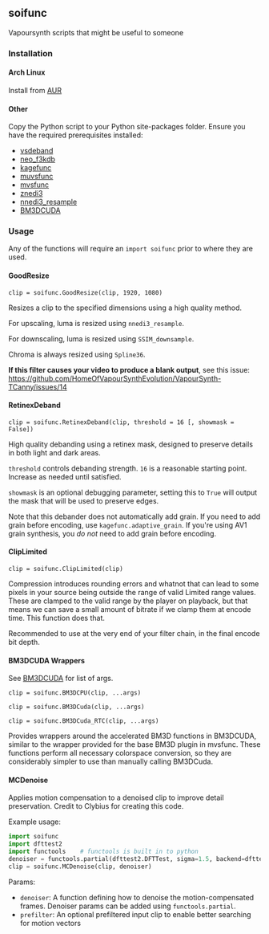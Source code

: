 ## soifunc

Vapoursynth scripts that might be useful to someone

### Installation

#### Arch Linux

Install from [AUR](https://aur.archlinux.org/packages/vapoursynth-plugin-soifunc-git)

#### Other

Copy the Python script to your Python site-packages folder. Ensure you have the required prerequisites installed:

- [vsdeband](https://github.com/Irrational-Encoding-Wizardry/vs-deband)
- [neo_f3kdb](https://github.com/HomeOfAviSynthPlusEvolution/neo_f3kdb)
- [kagefunc](https://github.com/Irrational-Encoding-Wizardry/kagefunc)
- [muvsfunc](https://github.com/WolframRhodium/muvsfunc)
- [mvsfunc](https://github.com/HomeOfVapourSynthEvolution/mvsfunc)
- [znedi3](https://github.com/sekrit-twc/znedi3)
- [nnedi3_resample](https://github.com/HomeOfVapourSynthEvolution/nnedi3_resample)
- [BM3DCUDA](https://github.com/WolframRhodium/VapourSynth-BM3DCUDA)

### Usage

Any of the functions will require an `import soifunc` prior to where they are used.

#### GoodResize

`clip = soifunc.GoodResize(clip, 1920, 1080)`

Resizes a clip to the specified dimensions using a high quality method.

For upscaling, luma is resized using `nnedi3_resample`.

For downscaling, luma is resized using `SSIM_downsample`.

Chroma is always resized using `Spline36`.

**If this filter causes your video to produce a blank output**, see this issue: https://github.com/HomeOfVapourSynthEvolution/VapourSynth-TCanny/issues/14

#### RetinexDeband

`clip = soifunc.RetinexDeband(clip, threshold = 16 [, showmask = False])`

High quality debanding using a retinex mask, designed to preserve details in both light and dark areas.

`threshold` controls debanding strength. `16` is a reasonable starting point. Increase as needed until satisfied.

`showmask` is an optional debugging parameter, setting this to `True` will output the mask that will be used to preserve edges.

Note that this debander does not automatically add grain.
If you need to add grain before encoding, use `kagefunc.adaptive_grain`.
If you're using AV1 grain synthesis, you _do not_ need to add grain before encoding.

#### ClipLimited

`clip = soifunc.ClipLimited(clip)`

Compression introduces rounding errors and whatnot that can lead
to some pixels in your source being outside the range of
valid Limited range values. These are clamped to the valid
range by the player on playback, but that means we can save
a small amount of bitrate if we clamp them at encode time.
This function does that.

Recommended to use at the very end of your filter chain,
in the final encode bit depth.

#### BM3DCUDA Wrappers

See [BM3DCUDA](https://github.com/WolframRhodium/VapourSynth-BM3DCUDA) for list of args.

`clip = soifunc.BM3DCPU(clip, ...args)`

`clip = soifunc.BM3DCuda(clip, ...args)`

`clip = soifunc.BM3DCuda_RTC(clip, ...args)`

Provides wrappers around the accelerated BM3D functions in BM3DCUDA, similar to the wrapper provided for the base BM3D plugin in mvsfunc.
These functions perform all necessary colorspace conversion, so they are considerably simpler to use than manually calling BM3DCuda.

#### MCDenoise

Applies motion compensation to a denoised clip to improve detail preservation.
Credit to Clybius for creating this code.

Example usage:

```python
import soifunc
import dfttest2
import functools    # functools is built in to python
denoiser = functools.partial(dfttest2.DFTTest, sigma=1.5, backend=dfttest2.Backend.CPU)
clip = soifunc.MCDenoise(clip, denoiser)
```

Params:

- `denoiser`: A function defining how to denoise the motion-compensated frames.
  Denoiser params can be added using `functools.partial`.
- `prefilter`: An optional prefiltered input clip to enable better searching for motion vectors
